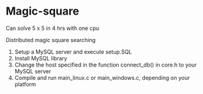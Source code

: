 Magic-square
============

Can solve 5 x 5 in 4 hrs with one cpu

Distributed magic square searching

1. Setup a MySQL server and execute setup.SQL
2. Install MySQL library
3. Change the host specified in the function connect_db() in core.h to your MySQL server
4. Compile and run main_linux.c or main_windows.c, depending on your platform
